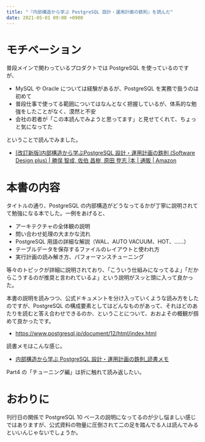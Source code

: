 ```yaml
---
title: "『内部構造から学ぶ PostgreSQL 設計・運用計画の鉄則』を読んだ"
date: 2021-05-01 09:00 +0900
---
```


# モチベーション
普段メインで関わっているプロダクトでは PostgreSQL を使っているのですが、  

- MySQL や Oracle については経験があるが、PostgreSQL を実務で扱うのは初めて
- 普段仕事で使ってる範囲についてはなんとなく把握しているが、体系的な勉強をしたことがなく、漠然と不安
- 会社の若者が「この本読んでみようと思ってます」と見せてくれて、ちょっと気になってた

ということで読んでみました。  

- [[改訂新版]内部構造から学ぶPostgreSQL 設計・運用計画の鉄則 (Software Design plus) | 勝俣 智成, 佐伯 昌樹, 原田 登志 |本 | 通販 | Amazon](https://www.amazon.co.jp/dp/4297100894/)

# 本書の内容
タイトルの通り、PostgreSQL の内部構造がどうなってるかが丁寧に説明されてて勉強になる本でした。一例をあげると、  

- アーキテクチャの全体観の説明
- 問い合わせ処理の大まかな流れ
- PostgreSQL 用語の詳細な解説（WAL、AUTO VACUUM、HOT、……）
- テーブルデータを保存するファイルのレイアウトと使われ方
- 実行計画の読み解き方、パフォーマンスチューニング

等々のトピックが詳細に説明されており、「こういう仕組みになってるよ」「だからこうするのが推奨と言われているよ」という説明がスッと頭に入って良かった。  

本書の説明を読みつつ、公式ドキュメントを分け入っていくような読み方をしたのですが、PostgreSQL の構成要素としてはどんなものがあって、それはどのあたりを読むと答え合わせできるのか、ということについて、おおよその概観が掴めて良かったです。  

- https://www.postgresql.jp/document/12/html/index.html

読書メモはこんな感じ。  

- [内部構造から学ぶ PostgreSQL 設計・運用計画の鉄則_読書メモ](https://gist.github.com/gushernobindsme/ebd2277f9236477601d743d0dcde4cd8)

Part4 の「チューニング編」は折に触れて読み返したい。  

# おわりに
刊行日の関係で PostgreSQL 10 ベースの説明になってるのが少し悩ましい感じではありますが、公式資料の物量に圧倒されて二の足を踏んでる人は読んでみるといいんじゃないでしょうか。  